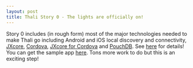 ```yaml
---
layout: post
title: Thali Story 0 - The lights are officially on!
---
```

Story 0 includes (in rough form) most of the major technologies needed to make Thali go including Android and iOS local discovery and 
connectivity, [JXcore](https://github.com/jxcore/jxcore),  [Cordova](https://cordova.apache.org/),
[JXcore for Cordova](https://github.com/jxcore/jxcore-cordova) and [PouchDB](http://pouchdb.com/). 
See [here](http://www.goland.org/story0/) for details! You can get the sample app [here](https://github.com/thaliproject/postcardapp).
Tons more work to do but this is an exciting step!
